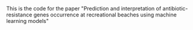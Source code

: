 This is the code for the paper "Prediction and interpretation of 
antibiotic-resistance genes occurrence at recreational beaches using machine
 learning models"